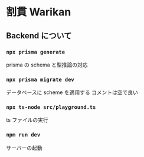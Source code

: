 # 割貫 Warikan

## Backend について

### `npx prisma generate`

prisma の schema と型推論の対応

### `npx prisma migrate dev`

データベースに scheme を適用する
コメントは空で良い

### `npx ts-node src/playground.ts`

ts ファイルの実行

### `npm run dev`

サーバーの起動
